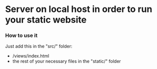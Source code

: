 # Server on local host in order to run your static website

### How to use it
Just add this in the "src/" folder:

- /views/index.html
- the rest of your necessary files in the "static/" folder
